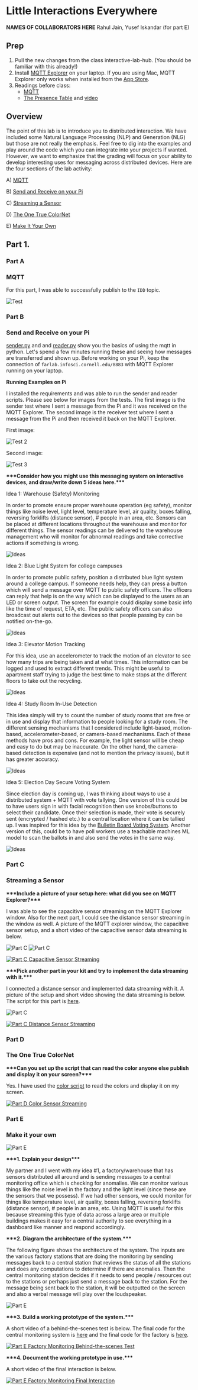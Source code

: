 # Little Interactions Everywhere

**NAMES OF COLLABORATORS HERE** Rahul Jain, Yusef Iskandar (for part E)

## Prep

1. Pull the new changes from the class interactive-lab-hub. (You should be familiar with this already!)
2. Install [MQTT Explorer](http://mqtt-explorer.com/) on your laptop. If you are using Mac, MQTT Explorer only works when installed from the [App Store](https://apps.apple.com/app/apple-store/id1455214828).
3. Readings before class:
   * [MQTT](#MQTT)
   * [The Presence Table](https://dl.acm.org/doi/10.1145/1935701.1935800) and [video](https://vimeo.com/15932020)


## Overview

The point of this lab is to introduce you to distributed interaction. We have included some Natural Language Processing (NLP) and Generation (NLG) but those are not really the emphasis. Feel free to dig into the examples and play around the code which you can integrate into your projects if wanted. However, we want to emphasize that the grading will focus on your ability to develop interesting uses for messaging across distributed devices. Here are the four sections of the lab activity:

A) [MQTT](#part-a)

B) [Send and Receive on your Pi](#part-b)

C) [Streaming a Sensor](#part-c)

D) [The One True ColorNet](#part-d)

E) [Make It Your Own](#part-)

## Part 1.

### Part A
### MQTT

For this part, I was able to successfully publish to the `IDD` topic.

<img src="imgs/part_A_test.png" alt="Test"/>

### Part B
### Send and Receive on your Pi

[sender.py](./sender.py) and and [reader.py](./reader.py) show you the basics of using the mqtt in python. Let's spend a few minutes running these and seeing how messages are transferred and shown up. Before working on your Pi, keep the connection of `farlab.infosci.cornell.edu/8883` with MQTT Explorer running on your laptop.

**Running Examples on Pi**

I installed the requirements and was able to run the sender and reader scripts. Please see below for images from the tests. The first image is the sender test where I sent a message from the Pi and it was received on the MQTT Explorer. The second image is the receiver test where I sent a message from the Pi and then received it back on the MQTT Explorer.

First image:

<img src="imgs/part_B_test2.png" alt="Test 2"/>

Second image:

<img src="imgs/part_B_test3.png" alt="Test 3"/>


**\*\*\*Consider how you might use this messaging system on interactive devices, and draw/write down 5 ideas here.\*\*\***

Idea 1: Warehouse (Safety) Monitoring

In order to promote ensure proper warehouse operation (eg safety), monitor things like noise level, light level, temperature level, air quality, boxes falling, reversing forklifts (distance sensor), # people in an area, etc. Sensors can be placed at different locations throughout the warehouse and monitor for different things. The sensor readings can be delivered to the warehouse management who will monitor for abnormal readings and take corrective actions if something is wrong.

<img src="imgs/part_B_idea1.png" alt="Ideas"/>

Idea 2: Blue Light System for college campuses

In order to promote public safety, position a distributed blue light system around a college campus. If someone needs help, they can press a button which will send a message over MQTT to public safety officers. The officers can reply that help is on the way which can be displayed to the users as an LED or screen output. The screen for example could display some basic info like the time of request, ETA, etc. The public safety officers can also broadcast out alerts out to the devices so that people passing by can be notified on-the-go.

<img src="imgs/part_B_idea2.png" alt="Ideas"/>

Idea 3: Elevator Motion Tracking

For this idea, use an accelerometer to track the motion of an elevator to see how many trips are being taken and at what times. This information can be logged and used to extract different trends. This might be useful to apartment staff trying to judge the best time to make stops at the different floors to take out the recycling.

<img src="imgs/part_B_idea3.png" alt="Ideas"/>

Idea 4: Study Room In-Use Detection

This idea simply will try to count the number of study rooms that are free or in use and display that information to people looking for a study room. The different sensing mechanisms that I considered include light-based, motion-based, accelerometer-based, or camera-based mechanisms. Each of these methods have pros and cons. For example, the light sensor will be cheap and easy to do but may be inaccurate. On the other hand, the camera-based detection is expensive (and not to mention the privacy issues), but it has greater accuracy.

<img src="imgs/part_B_idea4.png" alt="Ideas"/>

Idea 5: Election Day Secure Voting System

Since election day is coming up, I was thinking about ways to use a distributed system + MQTT with vote tallying. One version of this could be to have users sign in with facial recognition then use knobs/buttons to select their candidate. Once their selection is made, their vote is securely sent (encrypted / hashed etc.) to a central location where it can be tallied up. I was inspired for this idea by the [Bulletin Board Voting System](https://ieeexplore.ieee.org/abstract/document/6045953). Another version of this, could be to have poll workers use a teachable machines ML model to scan the ballots in and also send the votes in the same way.

<img src="imgs/part_B_idea5.png" alt="Ideas"/>


### Part C
### Streaming a Sensor

**\*\*\*Include a picture of your setup here: what did you see on MQTT Explorer?\*\*\***

I was able to see the capacitive sensor streaming on the MQTT Explorer window. Also for the next part, I could see the distance sensor streaming in the window as well. A picture of the MQTT explorer window, the capacitive sensor setup, and a short video of the capacitive sensor data streaming is below.

<img src="imgs/part_C_mqtt.png" alt="Part C"/>

<img src="imgs/part_C_capacitive_sensor_setup.jpg" alt="Part C"/>

[![Part C Capacitive Sensor Streaming](https://img.youtube.com/vi/tnvf2PZAUt8/0.jpg)](https://www.youtube.com/watch?v=tnvf2PZAUt8)


**\*\*\*Pick another part in your kit and try to implement the data streaming with it.\*\*\***

I connected a distance sensor and implemented data streaming with it. A picture of the setup and short video showing the data streaming is below. The script for this part is [here](./distributed_distance_sender.py).

<img src="imgs/part_C_distance_sensor_setup.jpg" alt="Part C"/>

[![Part C Distance Sensor Streaming](https://img.youtube.com/vi/ZGwrUhmBayY/0.jpg)](https://www.youtube.com/watch?v=ZGwrUhmBayY)


### Part D
### The One True ColorNet

**\*\*\*Can you set up the script that can read the color anyone else publish and display it on your screen?\*\*\***

Yes. I have used the [color script](./color.py) to read the colors and display it on my screen.

[![Part D Color Sensor Streaming](https://img.youtube.com/vi/4jAMQOQg-RY/0.jpg)](https://www.youtube.com/watch?v=4jAMQOQg-RY)

### Part E
### Make it your own

<img src="imgs/part_E_zoom.png" alt="Part E"/>

**\*\*\*1. Explain your design\*\*\*** 

My partner and I went with my idea #1, a factory/warehouse that has sensors distributed all around and is sending messages to a central monitoring office which is checking for anomalies. We can monitor various things like the noise level in the factory and the light level (since these are the sensors that we possess). If we had other sensors, we could monitor for things like temperature level, air quality, boxes falling, reversing forklifts (distance sensor), # people in an area, etc. Using MQTT is useful for this because streaming this type of data across a large area or multiple buildings makes it easy for a central authority to see everything in a dashboard like manner and respond accordingly.

**\*\*\*2. Diagram the architecture of the system.\*\*\***

The following figure shows the architecture of the system. The inputs are the various factory stations that are doing the monitoring by sending messages back to a central station that reviews the status of all the stations and does any computations to determine if there are anomalies. Then the central monitoring station decides if it needs to send people / resources out to the stations or perhaps just send a message back to the station. For the message being sent back to the station, it will be outputted on the screen and also a verbal message will play over the loudspeaker.

<img src="imgs/part_E_architecture.png" alt="Part E"/>

**\*\*\*3. Build a working prototype of the system.\*\*\***

A short video of a behind-the-scenes test is below. The final code for the central monitoring system is [here](./central_monitoring_station.py) and the final code for the factory is [here](./factory.py).

[![Part E Factory Monitoring Behind-the-scenes Test](https://img.youtube.com/vi/PYb4LYRVsRk/0.jpg)](https://www.youtube.com/watch?v=PYb4LYRVsRk)

**\*\*\*4. Document the working prototype in use.\*\*\***

A short video of the final interaction is below.

[![Part E Factory Monitoring Final Interaction](https://img.youtube.com/vi/EVtC1CCwqPg/0.jpg)](https://www.youtube.com/watch?v=EVtC1CCwqPg)

